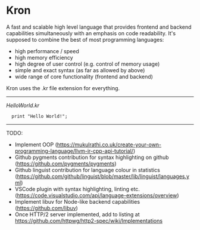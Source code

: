 # Kron
A fast and scalable high level language that provides frontend and backend capabilities simultaneously with an emphasis on code readability. It's supposed to combine the best of most programming languages:

- high performance / speed
- high memory efficiency
- high degree of user control (e.g. control of memory usage)
- simple and exact syntax (as far as allowed by above)
- wide range of core functionality (frontend and backend)

Kron uses the .kr file extension for everything.

___

*HelloWorld.kr*
``` kron
  print "Hello World!";
```

___

TODO:
- Implement OOP (https://mukulrathi.co.uk/create-your-own-programming-language/llvm-ir-cpp-api-tutorial/)
- Github pygments contribution for syntax highlighting on github (https://github.com/pygments/pygments)
- Github linguist contribution for language colour in statistics (https://github.com/github/linguist/blob/master/lib/linguist/languages.yml)
- VSCode plugin with syntax highlighting, linting etc. (https://code.visualstudio.com/api/language-extensions/overview)
- Implement libuv for Node-like backend capabilities (https://github.com/libuv)
- Once HTTP/2 server implemented, add to listing at https://github.com/httpwg/http2-spec/wiki/Implementations

